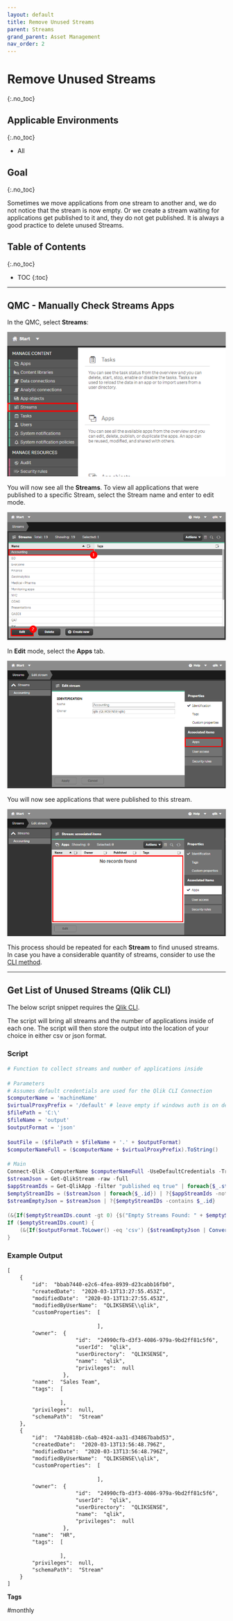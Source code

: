```yaml
---
layout: default
title: Remove Unused Streams
parent: Streams
grand_parent: Asset Management
nav_order: 2
---
```


# Remove Unused Streams <i class="fas fa-dolly-flatbed fa-xs" title="Shipped | Native Capability"></i><i class="fas fa-file-code fa-xs" title="API | Requires Script"></i>
{:.no_toc}

## Applicable Environments
{:.no_toc}
* All

## Goal
{:.no_toc}

Sometimes we move applications from one stream to another and, we do not notice that the stream is now empty. Or we create a stream waiting for applications get published to it and, they do not get published. It is always a good practice to delete unused Streams.

## Table of Contents
{:.no_toc}

* TOC
{:toc}

-------------------------

## QMC - Manually Check Streams Apps  <i class="fas fa-dolly-flatbed fa-xs" title="Shipped | Native Capability"></i>

In the QMC, select **Streams**:

[![remove_unused_stream_01.png](images/remove_unused_stream_01.png)](https://raw.githubusercontent.com/qs-admin-guide/qs-admin-guide/master/docs/asset_management/streams/images/remove_unused_stream_01.png)

You will now see all the **Streams**. To view all applications that were published to a specific Stream, select the Stream name and enter to edit mode.

[![remove_unused_stream_02.png](images/remove_unused_stream_02.png)](https://raw.githubusercontent.com/qs-admin-guide/qs-admin-guide/master/docs/asset_management/streams/images/remove_unused_stream_02.png)

In **Edit** mode, select the **Apps** tab.

[![remove_unused_stream_03.png](images/remove_unused_stream_03.png)](https://raw.githubusercontent.com/qs-admin-guide/qs-admin-guide/master/docs/asset_management/streams/images/remove_unused_stream_03.png)

You will now see applications that were published to this stream.

[![remove_unused_stream_04.png](images/remove_unused_stream_04.png)](https://raw.githubusercontent.com/qs-admin-guide/qs-admin-guide/master/docs/asset_management/streams/images/remove_unused_stream_04.png)

This process should be repeated for each **Stream** to find unused streams.
In case you have a considerable quantity of streams, consider to use the [CLI method](#get-list-of-unused-streams-qlik-cli-).

-------------------------

## Get List of Unused Streams (Qlik CLI) <i class="fas fa-file-code fa-xs" title="API | Requires Script"></i>

The below script snippet requires the [Qlik CLI](../../tooling/qlik_cli.md).

The script will bring all streams and the number of applications inside of each one. The script will then store the output into the location of your choice in either csv or json format.

### Script
```powershell
# Function to collect streams and number of applications inside

# Parameters
# Assumes default credentials are used for the Qlik CLI Connection
$computerName = 'machineName'
$virtualProxyPrefix = '/default' # leave empty if windows auth is on default VP
$filePath = 'C:\'
$fileName = 'output'
$outputFormat = 'json'

$outFile = ($filePath + $fileName + '.' + $outputFormat)
$computerNameFull = ($computerName + $virtualProxyPrefix).ToString()

# Main
Connect-Qlik -ComputerName $computerNameFull -UseDefaultCredentials -TrustAllCerts
$streamJson = Get-QlikStream -raw -full
$appStreamIds = Get-QlikApp -filter "published eq true" | foreach{$_.stream.id} | Sort-Object | Get-Unique
$emptyStreamIDs = ($streamJson | foreach{$_.id}) | ?{$appStreamIds -notcontains $_}
$streamEmptyJson = $streamJson | ?{$emptyStreamIDs -contains $_.id}

(&{If($emptyStreamIDs.count -gt 0) {$("Empty Streams Found: " + $emptyStreamIDs.count) ; $streamEmptyJson} Else {"No Empty Streams Found"}})
If ($emptyStreamIDs.count) {
    (&{If($outputFormat.ToLower() -eq 'csv') {$streamEmptyJson | ConvertTo-Csv -NoTypeInformation | Set-Content $outFile} Else {$streamEmptyJson | ConvertTo-Json | Set-Content $outFile}})
}
```

### Example Output
```
[
    {
        "id":  "bbab7440-e2c6-4fea-8939-d23cabb16fb0",
        "createdDate":  "2020-03-13T13:27:55.453Z",
        "modifiedDate":  "2020-03-13T13:27:55.453Z",
        "modifiedByUserName":  "QLIKSENSE\\qlik",
        "customProperties":  [

                             ],
        "owner":  {
                      "id":  "24990cfb-d3f3-4086-979a-9bd2ff81c5f6",
                      "userId":  "qlik",
                      "userDirectory":  "QLIKSENSE",
                      "name":  "qlik",
                      "privileges":  null
                  },
        "name":  "Sales Team",
        "tags":  [

                 ],
        "privileges":  null,
        "schemaPath":  "Stream"
    },
    {
        "id":  "74ab818b-c6ab-4924-aa31-d34867babd53",
        "createdDate":  "2020-03-13T13:56:48.796Z",
        "modifiedDate":  "2020-03-13T13:56:48.796Z",
        "modifiedByUserName":  "QLIKSENSE\\qlik",
        "customProperties":  [

                             ],
        "owner":  {
                      "id":  "24990cfb-d3f3-4086-979a-9bd2ff81c5f6",
                      "userId":  "qlik",
                      "userDirectory":  "QLIKSENSE",
                      "name":  "qlik",
                      "privileges":  null
                  },
        "name":  "HR",
        "tags":  [

                 ],
        "privileges":  null,
        "schemaPath":  "Stream"
    }
]
```

**Tags**

#monthly
